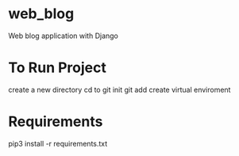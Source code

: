 # web_blog
Web blog application with Django


# To Run Project
create a new directory 
cd to <new directory>
git init
git add <remote repo>
create virtual enviroment
# Requirements
pip3 install -r requirements.txt


